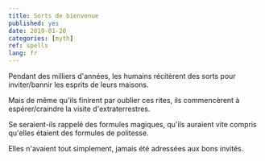 ```yaml
---
title: Sorts de bienvenue
published: yes
date: 2019-01-20
categories: [myth]
ref: spells
lang: fr
---
```

Pendant des milliers d'années, les humains récitèrent des sorts pour inviter/bannir les esprits de leurs maisons.

Mais de même qu'ils finirent par oublier ces rites, ils commencèrent à espérer/craindre la visite d'extraterrestres.

Se seraient-ils rappelé des formules magiques, qu'ils auraient vite compris qu'elles étaient des formules de politesse. 

Elles n'avaient tout simplement, jamais été adressées aux bons invités.
